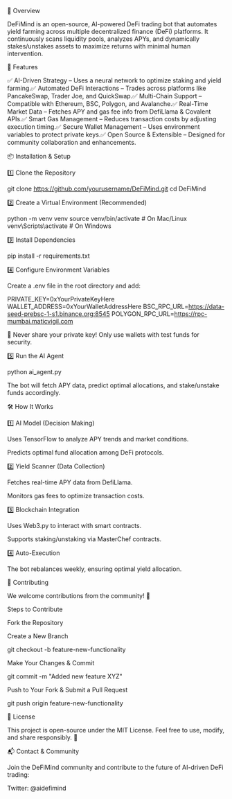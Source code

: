 📌 Overview

DeFiMind is an open-source, AI-powered DeFi trading bot that automates yield farming across multiple decentralized finance (DeFi) platforms. It continuously scans liquidity pools, analyzes APYs, and dynamically stakes/unstakes assets to maximize returns with minimal human intervention.

🌟 Features

✅ AI-Driven Strategy – Uses a neural network to optimize staking and yield farming.✅ Automated DeFi Interactions – Trades across platforms like PancakeSwap, Trader Joe, and QuickSwap.✅ Multi-Chain Support – Compatible with Ethereum, BSC, Polygon, and Avalanche.✅ Real-Time Market Data – Fetches APY and gas fee info from DefiLlama & Covalent APIs.✅ Smart Gas Management – Reduces transaction costs by adjusting execution timing.✅ Secure Wallet Management – Uses environment variables to protect private keys.✅ Open Source & Extensible – Designed for community collaboration and enhancements.

📦 Installation & Setup

1️⃣ Clone the Repository

git clone https://github.com/yourusername/DeFiMind.git
cd DeFiMind

2️⃣ Create a Virtual Environment (Recommended)

python -m venv venv
source venv/bin/activate   # On Mac/Linux
venv\Scripts\activate    # On Windows

3️⃣ Install Dependencies

pip install -r requirements.txt

4️⃣ Configure Environment Variables

Create a .env file in the root directory and add:

PRIVATE_KEY=0xYourPrivateKeyHere
WALLET_ADDRESS=0xYourWalletAddressHere
BSC_RPC_URL=https://data-seed-prebsc-1-s1.binance.org:8545
POLYGON_RPC_URL=https://rpc-mumbai.maticvigil.com

🚨 Never share your private key! Only use wallets with test funds for security.

5️⃣ Run the AI Agent

python ai_agent.py

The bot will fetch APY data, predict optimal allocations, and stake/unstake funds accordingly.

🛠️ How It Works

1️⃣ AI Model (Decision Making)

Uses TensorFlow to analyze APY trends and market conditions.

Predicts optimal fund allocation among DeFi protocols.

2️⃣ Yield Scanner (Data Collection)

Fetches real-time APY data from DefiLlama.

Monitors gas fees to optimize transaction costs.

3️⃣ Blockchain Integration

Uses Web3.py to interact with smart contracts.

Supports staking/unstaking via MasterChef contracts.

4️⃣ Auto-Execution

The bot rebalances weekly, ensuring optimal yield allocation.

🤝 Contributing

We welcome contributions from the community! 🚀

Steps to Contribute

Fork the Repository

Create a New Branch

git checkout -b feature-new-functionality

Make Your Changes & Commit

git commit -m "Added new feature XYZ"

Push to Your Fork & Submit a Pull Request

git push origin feature-new-functionality

📜 License

This project is open-source under the MIT License. Feel free to use, modify, and share responsibly. 🚀

📬 Contact & Community

Join the DeFiMind community and contribute to the future of AI-driven DeFi trading:

Twitter: @aidefimind